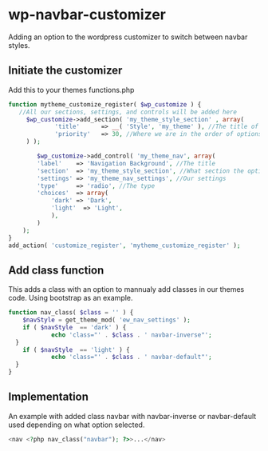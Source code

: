 # wp-navbar-customizer
Adding an option to the wordpress customizer to switch between navbar styles.

## Initiate the customizer
Add this to your themes functions.php

```php
function mytheme_customize_register( $wp_customize ) {
   //All our sections, settings, and controls will be added here
	 $wp_customize->add_section( 'my_theme_style_section' , array(
			 'title'      => __( 'Style', 'my_theme' ), //The title of the section
			 'priority'   => 30, //Where we are in the order of options
	 ) );

		$wp_customize->add_control( 'my_theme_nav', array(
        'label'    => 'Navigation Background', //The title
        'section'  => 'my_theme_style_section', //What section the options are in
        'settings' => 'my_theme_nav_settings', //Our settings
        'type'     => 'radio', //The type
        'choices'  => array(
            'dark' => 'Dark',
            'light'  => 'Light',
            ),
        )
    );
}
add_action( 'customize_register', 'mytheme_customize_register' );
```

## Add class function
This adds a class with an option to mannualy add classes in our themes code. Using bootstrap as an example.

```php
function nav_class( $class = '' ) {
	$navStyle = get_theme_mod( 'ew_nav_settings' );
	if ( $navStyle  == 'dark' ) {
			echo 'class="' . $class . ' navbar-inverse"';
  }
	if ( $navStyle  == 'light' ) {
			echo 'class="' . $class . ' navbar-default"';
  }
}
```

## Implementation 
An example with added class navbar with navbar-inverse or navbar-default used depending on what option selected.

```php
<nav <?php nav_class("navbar"); ?>>...</nav>
```

